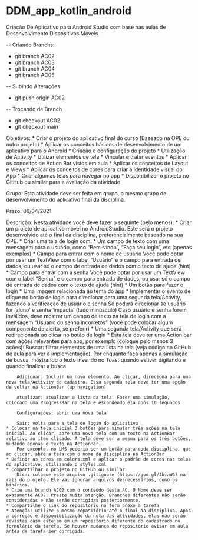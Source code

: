 # DDM_app_kotlin_android
Criação De Aplicativo para Android Studio com base nas aulas de Desenvolvimento Dispositivos Móveis.

-- Criando Branchs:
* git branch AC02
* git branch AC03
* git branch AC04
* git branch AC05

-- Subindo Alterações
* git push origin AC02

-- Trocando de Branch
* git checkout AC02
* git checkout main

Objetivos:
    * Criar o projeto do aplicativo final do curso (Baseado na OPE ou outro projeto)
    * Aplicar os conceitos básicos de desenvolvimento de um aplicativo para o Android
    * Criação e configuração do projeto
    * Utilização de Activity
    * Utilizar elementos de tela
    * Vincular e tratar eventos
    * Aplicar os conceitos de Action Bar vistos em aula
    * Aplicar os conceitos de Layout e Views
    * Aplicar os conceitos de cores para criar a identidade visual do App
    * Criar algumas telas para navegar no app
    * Disponibilizar o projeto no GitHub ou similar para a avaliação da atividade

Grupo: Esta atividade deve ser feita em grupo, o mesmo grupo de desenvolvimento do aplicativo final da disciplina.

Prazo: 06/04/2021

Descrição: Nesta atividade você deve fazer o seguinte (pelo menos):
    * Criar um projeto de aplicativo móvel no AndroidStudio. Este será o projeto desenvolvido até o final da disciplina, preferencialmente baseado na sua OPE.
    * Criar uma tela de login com:
        * Um campo de texto com uma mensagem para o usuário, como “Bem-vindo”, “Faça seu login”, etc (apenas exemplos)
    * Campo para entrar com o nome de usuário
        Você pode optar por usar um TextView com o label “Usuário” e o campo para entrada de dados, ou usar só o campo de entrada de dados com o texto de ajuda (hint)
    * Campo para entrar com a senha
        Você pode optar por usar um TextView com o label “Senha” e o campo para entrada de dados, ou usar só o campo de entrada de dados com o texto de ajuda (hint)
    * Um botão para fazer o login
    * Uma imagem relacionada ao tema do app
    * Implementar o evento de clique no botão de login para direcionar para uma segunda tela/Activity, fazendo a verificação de usuário e senha
        Só poderá direcionar se usuário for ‘aluno’ e senha ‘impacta’ (tudo minúsculo)
        Caso usuário e senha forem inválidos, deve mostrar um campo de texto na tela de login com a mensagem “Usuário ou senha incorretos” (você pode colocar algum componente de alerta, se preferir)
    * Uma segunda tela/Activity que será redirecionada ao clicar no botão de login
    * Esta tela deve ter uma Action bar com ações relevantes para app, por exemplo (coloque pelo menos 3 ações):
        Buscar: filtrar elementos de uma lista na tela (veja código no GitHub de aula para ver a implementação). Por enquanto faça apenas a simulação de busca, mostrando o texto inserido no Toast quando estiver digitando e quando finalizar a busca
        
        Adicionar: Incluir um novo elemento. Ao clicar, direciona para uma nova tela/Activity de cadastro. Essa segunda tela deve ter uma opção de voltar na ActionBar (up navigation)
        
        Atualizar: atualizar a lista da tela. Fazer uma simulação, colocado uma ProgressBar na tela e escondendo ela após 10 segundos
        
        Configurações: abrir uma nova tela
        
        Sair: volta para a tela de login do aplicativo
    * Colocar na tela inicial 3 botões para simular três ações na tela inicial. Ao clicar, abre uma nova tela com um texto na ActionBar relativo ao item clicado. A tela deve ser a mesma para os três botões, mudando apenas o texto na ActionBar.
        Por exemplo, no LMS poderia ser um botão para cada disciplina, que ao clicar, abre a tela com o nome da disciplina na ActionBar
    * Definir as cores em colors.xml e aplicar o padrão de cores nas telas do aplicativo, utilizando o styles.xml
    * Compartilhar o projeto no GitHub ou similar
        Dica: coloque este arquivo .gitignore (https://goo.gl/JbiaWG) na raiz do projeto. Ele vai ignorar arquivos desnecessários, como os binários.
    * Crie uma branch AC02 com o conteúdo desta AC. O Nome deve ser exatamente AC02. Preste muita atenção. Branches diferentes não serão consideradas e não serão corrigidas posteriormente.
    * Compartilhe o link do repositório no form anexo à tarefa
    * Atenção: utilize o mesmo repositório até o final da disciplina. Após a correção e disponibilização da nota das atividades, elas não serão revistas caso estejam em um repositório diferente do cadastrado no formulário da tarefa. Se houver mudança de repositório avisar em aula antes da tarefa ser corrigida.